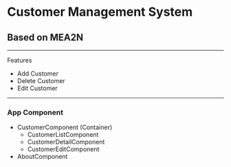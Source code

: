 # Customer Management System
## Based on MEA2N
---

Features
* Add Customer
* Delete Customer
* Edit Customer

---

### App Component
* CustomerComponent (Container)
  * CustomerListComponent
  * CustomerDetailComponent
  * CustomerEditComponent
* AboutComponent
